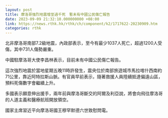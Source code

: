 ```yaml
---
layout: post
title: 摩洛哥強烈地震增至過千死　暫未有中國公民傷亡報告
date: 2023-09-09 21:32:10.000000000 +08:00
link: https://news.rthk.hk/rthk/ch/component/k2/1717622-20230909.htm
categories: rthk
---
```


北非摩洛哥南部7.2級地震，內政部表示，至今有最少1037人死亡，超過1200人受傷，其中731人傷勢嚴重。

中國駐摩洛哥大使李昌林表示，目前未有中國公民傷亡報告。

這次強烈地震於當地星期五晚11時許發生，震央位於南部旅遊城市馬拉喀什西南約71公里，靠近阿特拉斯山脈。有官員早前表示，隨著救援人員陸續抵達偏遠山區，預料死傷數字會繼續上升。

多國表示願意伸出援手，兩年前與摩洛哥斷交的阿爾及利亞說，將會向飛往摩洛哥的人道主義和醫療航班開放領空。

國家主席習近平向摩洛哥國王穆罕默德六世致慰問電。
